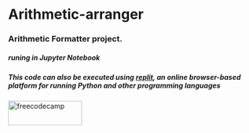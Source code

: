 # Arithmetic-arranger
<h3>Arithmetic Formatter project.</h3>
<h5>runing in Jupyter Notebook</h5>
<h5>This code can also be executed using <a href="https://replit.com/">replit</a>, an online browser-based platform for running Python and other programming languages</h5>
<a href="https://www.freecodecamp.org/"><img src="https://upload.wikimedia.org/wikipedia/commons/3/39/FreeCodeCamp_logo.png" alt ="freecodecamp" width="150" height="50"></a>
